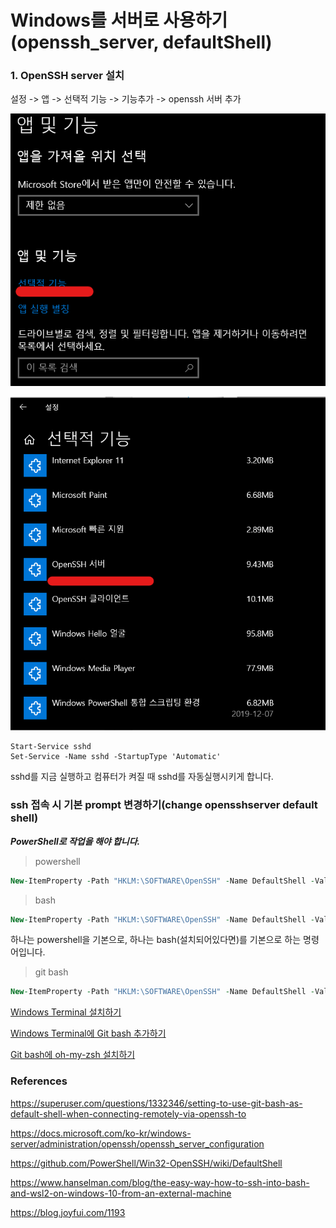 # Windows를 서버로 사용하기(openssh_server, defaultShell)

### 1. OpenSSH server 설치

설정 -> 앱 -> 선택적 기능 -> 기능추가 -> openssh 서버 추가

![image-20210914090847483](https://raw.githubusercontent.com/KrGil/TIL/main/OS/Windows/Server/Windows_openSSH_server.assets/image-20210914090847483.png)



![image-20210914090731173](https://raw.githubusercontent.com/KrGil/TIL/main/OS/Windows/Server/Windows_openSSH_server.assets/image-20210914090731173.png)

```
Start-Service sshd
Set-Service -Name sshd -StartupType 'Automatic'
```

sshd를 지금 실행하고 컴퓨터가 켜질 때 sshd를 자동실행시키게 합니다.



### ssh 접속 시 기본 prompt 변경하기(change opensshserver default shell)

__*PowerShell로 작업을 해야 합니다.*__

> powershell

```vhdl
New-ItemProperty -Path "HKLM:\SOFTWARE\OpenSSH" -Name DefaultShell -Value "C:\Windows\System32\WindowsPowerShell\v1.0\powershell.exe" -PropertyType String -Force
```

> bash

```vhdl
New-ItemProperty -Path "HKLM:\SOFTWARE\OpenSSH" -Name DefaultShell -Value "C:\WINDOWS\System32\bash.exe" -PropertyType String -Force
```

하나는 powershell을 기본으로, 하나는 bash(설치되어있다면)를 기본으로 하는 명령어입니다.

> git bash

```vhdl
New-ItemProperty -Path "HKLM:\SOFTWARE\OpenSSH" -Name DefaultShell -Value "C:\Program Files\Git\bin\bash.exe" -PropertyType String -Force
```



[Windows Terminal 설치하기](https://jjam89.tistory.com/135?category=957755)

[Windows Terminal에 Git bash 추가하기](https://jjam89.tistory.com/136)

[Git bash에 oh-my-zsh 설치하기](https://jjam89.tistory.com/150)







### References

https://superuser.com/questions/1332346/setting-to-use-git-bash-as-default-shell-when-connecting-remotely-via-openssh-to

https://docs.microsoft.com/ko-kr/windows-server/administration/openssh/openssh_server_configuration

https://github.com/PowerShell/Win32-OpenSSH/wiki/DefaultShell

https://www.hanselman.com/blog/the-easy-way-how-to-ssh-into-bash-and-wsl2-on-windows-10-from-an-external-machine

https://blog.joyfui.com/1193